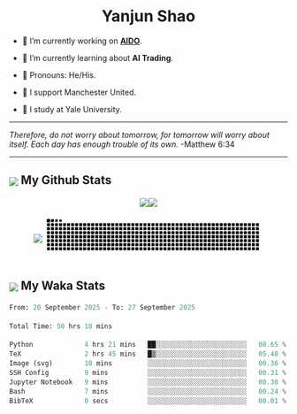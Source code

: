 

<h1 align="center">Yanjun Shao</h1>

- 🐒 I’m currently working on **[AIDO](https://github.com/genbio-ai/AIDO)**.

- 🦧 I’m currently learning about **AI Trading**.

- 🦍 Pronouns: He/His.

- 👹 I support Manchester United.

- 🐶 I study at Yale University.

---

<i> Therefore, do not worry about tomorrow, for tomorrow will worry about itself. Each day has enough trouble of its own. </i> -Matthew 6:34

---

<h2><img src="https://emojis.slackmojis.com/emojis/images/1579216111/7550/pikachu_wave.gif?1579216111" align="center" width="28" /> My Github Stats</h2>

<p align="center"><img align="center" src = "https://github-readme-stats.vercel.app/api?username=super-dainiu&show_icons=true&count_private=true&theme=tokyonight&hide=issues&line_height=30" width="400px"><img align="center" src = "https://github-readme-streak-stats.herokuapp.com/?user=super-dainiu&theme=tokyonight" width="400px"></p>

<p align="center"><img align="center" width="400px" src="https://github-readme-stats.vercel.app/api/top-langs/?username=super-dainiu&layout=compact&theme=tokyonight&hide=html,tex,jupyter%20notebook"><img align="center" width="400px" src="https://github.com/super-dainiu/super-dainiu/blob/output/github-contribution-grid-snake.svg"></p>

<h2><img src="https://emojis.slackmojis.com/emojis/images/1579216111/7550/pikachu_wave.gif?1579216111" align="center" width="28" /> My Waka Stats</h2>

<!--START_SECTION:waka-->

```python
From: 20 September 2025 - To: 27 September 2025

Total Time: 50 hrs 18 mins

Python             4 hrs 21 mins   ██░░░░░░░░░░░░░░░░░░░░░░░   08.65 %
TeX                2 hrs 45 mins   █▒░░░░░░░░░░░░░░░░░░░░░░░   05.48 %
Image (svg)        10 mins         ░░░░░░░░░░░░░░░░░░░░░░░░░   00.36 %
SSH Config         9 mins          ░░░░░░░░░░░░░░░░░░░░░░░░░   00.31 %
Jupyter Notebook   9 mins          ░░░░░░░░░░░░░░░░░░░░░░░░░   00.30 %
Bash               7 mins          ░░░░░░░░░░░░░░░░░░░░░░░░░   00.24 %
BibTeX             0 secs          ░░░░░░░░░░░░░░░░░░░░░░░░░   00.01 %
```

<!--END_SECTION:waka-->
